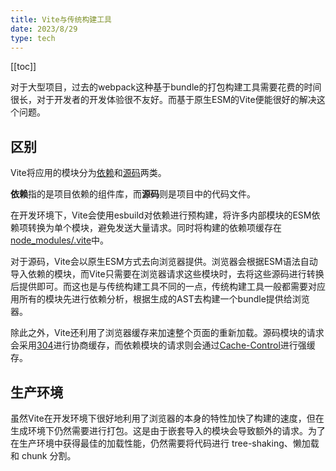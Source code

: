 ```yaml
---
title: Vite与传统构建工具
date: 2023/8/29
type: tech
---
```


[[toc]]

对于大型项目，过去的webpack这种基于bundle的打包构建工具需要花费的时间很长，对于开发者的开发体验很不友好。而基于原生ESM的Vite便能很好的解决这个问题。

## 区别

Vite将应用的模块分为<u>依赖</u>和<u>源码</u>两类。

**依赖**指的是项目依赖的组件库，而**源码**则是项目中的代码文件。

在开发环境下，Vite会使用esbuild对依赖进行预构建，将许多内部模块的ESM依赖项转换为单个模块，避免发送大量请求。同时将构建的依赖项缓存在<u>node_modules/.vite</u>中。

对于源码，Vite会以原生ESM方式去向浏览器提供。浏览器会根据ESM语法自动导入依赖的模块，而Vite只需要在浏览器请求这些模块时，去将这些源码进行转换后提供即可。而这也是与传统构建工具不同的一点，传统构建工具一般都需要对应用所有的模块先进行依赖分析，根据生成的AST去构建一个bundle提供给浏览器。

除此之外，Vite还利用了浏览器缓存来加速整个页面的重新加载。源码模块的请求会采用<u>304</u>进行协商缓存，而依赖模块的请求则会通过<u>Cache-Control</u>进行强缓存。

## 生产环境

虽然Vite在开发环境下很好地利用了浏览器的本身的特性加快了构建的速度，但在生成环境下仍然需要进行打包。这是由于嵌套导入的模块会导致额外的请求。为了在生产环境中获得最佳的加载性能，仍然需要将代码进行 tree-shaking、懒加载和 chunk 分割。